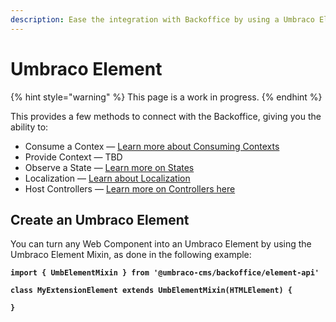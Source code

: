 ```yaml
---
description: Ease the integration with Backoffice by using a Umbraco Element
---
```


# Umbraco Element

{% hint style="warning" %}
This page is a work in progress.&#x20;
{% endhint %}

This provides a few methods to connect with the Backoffice, giving you the ability to:

* Consume a Contex — [Learn more about Consuming Contexts](../context-api/)
* Provide Context — TBD
* Observe a State — [Learn more on States](../states.md#observe-a-state-via-umbraco-element-or-umbraco-controller)
* Localization — [Learn about Localization](../localization/use-localizations.md#localize-controller)
* Host Controllers — [ Learn more on Controllers here](controllers/)

## Create an Umbraco Element

You can turn any Web Component into an Umbraco Element by using the Umbraco Element Mixin, as done in the following example:

<pre class="language-csharp"><code class="lang-csharp"><strong>import { UmbElementMixin } from '@umbraco-cms/backoffice/element-api'
</strong><strong>
</strong><strong>class MyExtensionElement extends UmbElementMixin(HTMLElement) {
</strong><strong>
</strong><strong>}
</strong></code></pre>
